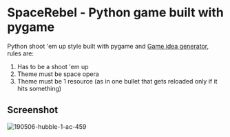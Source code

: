 # SpaceRebel - Python game built with pygame 

Python shoot 'em up style built with pygame and [Game idea generator](https://letsmakeagame.net/game-idea-generator/), rules are:
 1. Has to be a shoot 'em up
 2. Theme must be space opera
 3. Theme must be 1 resource (as in one bullet that gets reloaded only if it hits something)

## Screenshot

![190506-hubble-1-ac-459](https://user-images.githubusercontent.com/12867482/211159578-de01d748-3e58-47ef-9b23-fe0ca9475ddc.png)
